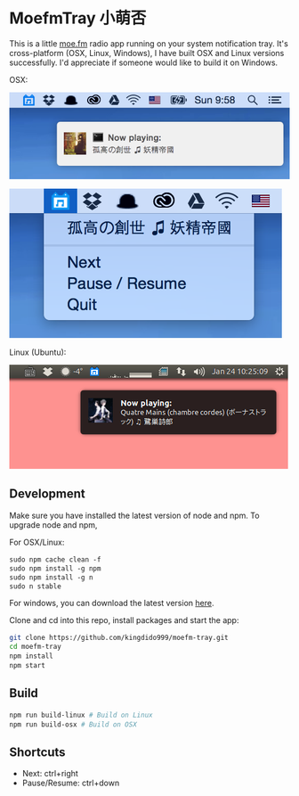 # MoefmTray 小萌否

This is a little [moe.fm](http://moe.fm/) radio app running on your system notification tray. It's cross-platform (OSX, Linux, Windows), I have built OSX and Linux versions successfully. I'd appreciate if someone would like to build it on Windows.

OSX:

![notify-osx](https://github.com/kingdido999/moefm-tray/raw/master/asset/screenshots/1-24-2016/notify-osx.png)

![menu-osx](https://github.com/kingdido999/moefm-tray/raw/master/asset/screenshots/1-24-2016/menu-osx.png)

Linux (Ubuntu):

![notify-linux](https://github.com/kingdido999/moefm-tray/raw/master/asset/screenshots/1-24-2016/notify-linux.png)

## Development

Make sure you have installed the latest version of node and npm. To upgrade node and npm,

For OSX/Linux:

```
sudo npm cache clean -f
sudo npm install -g npm
sudo npm install -g n
sudo n stable
```

For windows, you can download the latest version [here](https://nodejs.org/en/download/).

Clone and cd into this repo, install packages and start the app:

```bash
git clone https://github.com/kingdido999/moefm-tray.git
cd moefm-tray
npm install
npm start
```

## Build

```bash
npm run build-linux # Build on Linux
npm run build-osx # Build on OSX
```

## Shortcuts

- Next: ctrl+right
- Pause/Resume: ctrl+down
